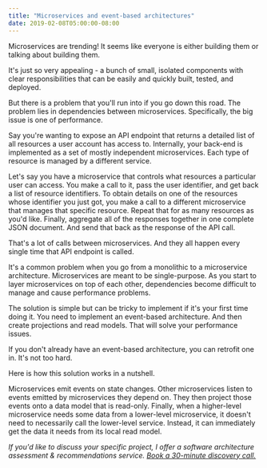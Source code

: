 ```yaml
---
title: "Microservices and event-based architectures"
date: 2019-02-08T05:00:00-08:00
---
```


Microservices are trending! It seems like everyone is either building them or talking about building them.

It's just so very appealing - a bunch of small, isolated components with clear responsibilities that can be easily and quickly built, tested, and deployed.

But there is a problem that you'll run into if you go down this road. The problem lies in dependencies between microservices. Specifically, the big issue is one of performance.

Say you're wanting to expose an API endpoint that returns a detailed list of all resources a user account has access to. Internally, your back-end is implemented as a set of mostly independent microservices. Each type of resource is managed by a different service.

Let's say you have a microservice that controls what resources a particular user can access. You make a call to it, pass the user identifier, and get back a list of resource identifiers. To obtain details on one of the resources whose identifier you just got, you make a call to a different microservice that manages that specific resource. Repeat that for as many resources as you'd like. Finally, aggregate all of the responses together in one complete JSON document. And send that back as the response of the API call.

That's a lot of calls between microservices. And they all happen every single time that API endpoint is called.

It's a common problem when you go from a monolithic to a microservice architecture. Microservices are meant to be single-purpose. As you start to layer microservices on top of each other, dependencies become difficult to manage and cause performance problems.

The solution is simple but can be tricky to implement if it's your first time doing it. You need to implement an event-based architecture. And then create projections and read models. That will solve your performance issues.

If you don't already have an event-based architecture, you can retrofit one in. It's not too hard.

Here is how this solution works in a nutshell.

Microservices emit events on state changes. Other microservices listen to events emitted by microservices they depend on. They then project those events onto a data model that is read-only. Finally, when a higher-level microservice needs some data from a lower-level microservice, it doesn't need to necessarily call the lower-level service. Instead, it can immediately get the data it needs from its local read model.

_If you'd like to discuss your specific project, I offer a software architecture assessment & recommendations service. [Book a 30-minute discovery call.](https://calendly.com/persistr)_
